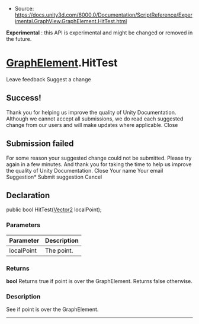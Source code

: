 * Source: https://docs.unity3d.com/6000.0/Documentation/ScriptReference/Experimental.GraphView.GraphElement.HitTest.html

**Experimental** : this API is experimental and might be changed or removed in the future.
#  [GraphElement](https://docs.unity3d.com/6000.0/Documentation/ScriptReference/Experimental.GraphView.GraphElement.html).HitTest
Leave feedback
Suggest a change
## Success!
Thank you for helping us improve the quality of Unity Documentation. Although we cannot accept all submissions, we do read each suggested change from our users and will make updates where applicable.
Close
## Submission failed
For some reason your suggested change could not be submitted. Please <a>try again</a> in a few minutes. And thank you for taking the time to help us improve the quality of Unity Documentation.
Close
Your name Your email Suggestion* Submit suggestion
Cancel
## Declaration
public bool HitTest([Vector2](https://docs.unity3d.com/6000.0/Documentation/ScriptReference/Vector2.html) localPoint); 
### Parameters
Parameter | Description  
---|---  
localPoint | The point.  
### Returns
**bool** Returns true if point is over the GraphElement. Returns false otherwise. 
### Description
See if point is over the GraphElement.
* * *
